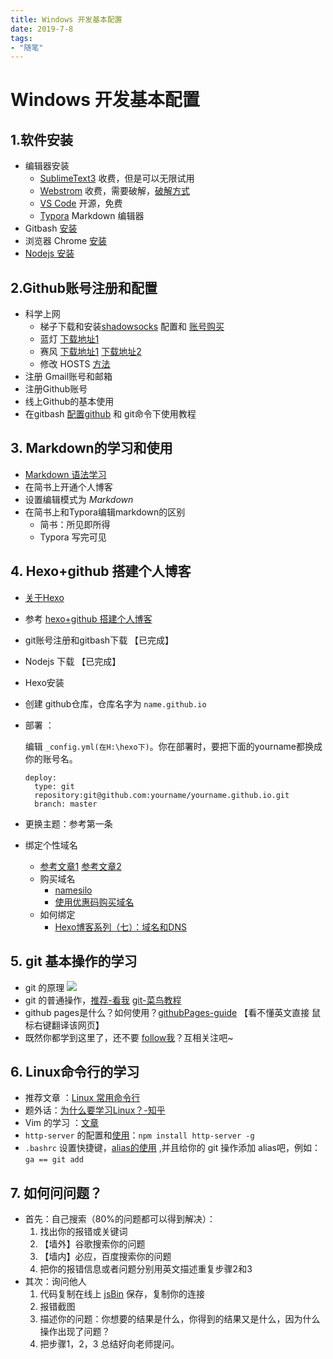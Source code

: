 ```yaml
---
title: Windows 开发基本配置
date: 2019-7-8
tags: 
- "随笔"
---
```


# Windows 开发基本配置

## 1.软件安装

- 编辑器安装 
  - [SublimeText3](https://www.sublimetext.com/) 收费，但是可以无限试用
  - [Webstrom](https://www.jetbrains.com/webstorm/)  收费，需要破解，[破解方式](http://blog.csdn.net/it_talk/article/details/52448597)
  - [VS Code](https://code.visualstudio.com/) 开源，免费
  - [Typora](https://typora.io/) Markdown 编辑器
- Gitbash [安装](https://git-scm.com/downloads)
- 浏览器 Chrome [安装](http://www.google.cn/chrome/browser/desktop/index.html)
- [Nodejs 安装](https://nodejs.org/zh-cn/)

## 2.Github账号注册和配置

- 科学上网
  - 梯子下载和安装[shadowsocks](https://github.com/shadowsocks/shadowsocks-windows/releases)  配置和 [账号购买](https://portal.shadowsocks.la/?language=chinese)
  - 蓝灯  [下载地址1](https://github.com/getlantern/lantern/releases/tag/latest)
  - 赛风 [下载地址1](http://www.psiphon3.net/zh/index.html)  [下载地址2](http://s3.amazonaws.com/fddc-r090-rtqi/zh.html)
  - 修改 HOSTS [方法](https://github.com/racaljk/hosts)
- 注册 Gmail账号和邮箱
- 注册Github账号
- 线上Github的基本使用
- 在gitbash  [配置github](http://jsmond.info/2017/10/11/Git%E7%9A%84%E5%B8%B8%E7%94%A8%E6%93%8D%E4%BD%9C/)  和 git命令下使用教程

## 3. Markdown的学习和使用

- [Markdown 语法学习](https://www.jianshu.com/p/q81RER)
- 在简书上开通个人博客 
- 设置编辑模式为 *Markdown* 
- 在简书上和Typora编辑markdown的区别 
  - 简书：所见即所得
  - Typora 写完可见

## 4. Hexo+github 搭建个人博客

- [关于Hexo](https://hexo.io/zh-cn/docs/)

- 参考  [hexo+github 搭建个人博客](https://www.jianshu.com/p/0af76a76b279)

- git账号注册和gitbash下载 【已完成】

- Nodejs 下载 【已完成】

- Hexo安装

- 创建 github仓库，仓库名字为 `name.github.io` 

- 部署 ：

  编辑 `_config.yml(在H:\hexo下)`。你在部署时，要把下面的yourname都换成你的账号名。

  ```
  deploy:
    type: git
    repository:git@github.com:yourname/yourname.github.io.git
    branch: master
  ```

- 更换主题：参考第一条

- 绑定个性域名

  - [参考文章1](https://zhuanlan.zhihu.com/p/25627048) [参考文章2](http://www.kiwimore.com/namesilo-yuming-jiexi/)
  - 购买域名 
    - [namesilo](https://www.namesilo.com/)
    - [使用优惠码购买域名](https://www.imhunk.com/buy-domain-on-namesilo/) 
  - 如何绑定
    - [Hexo博客系列（七）：域名和DNS](http://www.isetsuna.com/hexo/domain-dns/)  


## 5. git 基本操作的学习

- git 的原理
  ![](https://i.loli.net/2018/01/15/5a5cb43f1b9fb.png)
- git 的普通操作，[推荐-看我](http://www.ruanyifeng.com/blog/2014/06/git_remote.html)  [git-菜鸟教程](http://www.runoob.com/git/git-tutorial.html) 
- github pages是什么？如何使用？[githubPages-guide](https://pages.github.com/) 【看不懂英文直接 鼠标右键翻译该网页】
- 既然你都学到这里了，还不要 [follow我](https://github.com/Jsmond2016)？互相关注吧~

## 6. Linux命令行的学习

- 推荐文章 ：[Linux 常用命令行](http://jsmond.info/2017/10/01/%E5%B8%B8%E7%94%A8Linux%E5%91%BD%E4%BB%A4%E8%A1%8C/)
- 题外话：[为什么要学习Linux？-知乎](https://www.zhihu.com/question/20117703)
- Vim 的学习 ：[文章](https://coolshell.cn/articles/5426.html)
- `http-server`  的配置和[使用](https://segmentfault.com/q/1010000003926981)：`npm install http-server -g` 
- `.bashrc` 设置快捷键，[alias的使用](http://blog.csdn.net/cyberreality/article/details/6838788) ,并且给你的 git 操作添加 alias吧，例如：`ga == git add` 

## 7. 如何问问题？

- 首先：自己搜索（80%的问题都可以得到解决）：
  1. 找出你的报错或关键词
  2. 【墙外】谷歌搜索你的问题
  3. 【墙内】必应，百度搜索你的问题
  4. 把你的报错信息或者问题分别用英文描述重复步骤2和3
- 其次：询问他人
  1. 代码复制在线上 [jsBin](http://jsbin.com/) 保存，复制你的连接
  2. 报错截图 
  3. 描述你的问题：你想要的结果是什么，你得到的结果又是什么，因为什么操作出现了问题？
  4. 把步骤1，2，3 总结好向老师提问。